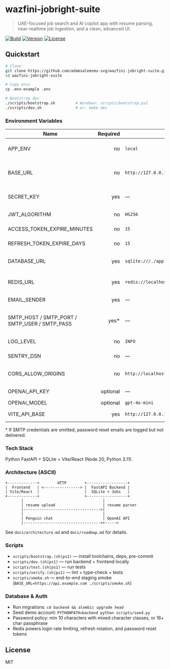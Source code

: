 # wazfini-jobright-suite

> UAE-focused job search and AI copilot app with resume parsing, near-realtime job ingestion, and a clean, advanced UI.

[![Build](https://img.shields.io/github/actions/workflow/status/adamsalemsmu-svg/wazfini-jobright-suite/ci.yml)](https://github.com/adamsalemsmu-svg/wazfini-jobright-suite/actions)
[![Version](https://img.shields.io/github/v/tag/adamsalemsmu-svg/wazfini-jobright-suite)](https://github.com/adamsalemsmu-svg/wazfini-jobright-suite/releases)
[![License](https://img.shields.io/github/license/adamsalemsmu-svg/wazfini-jobright-suite)](LICENSE)

## Quickstart

```bash
# Clone
git clone https://github.com/adamsalemsmu-svg/wazfini-jobright-suite.git
cd wazfini-jobright-suite

# Copy envs
cp .env.example .env

# Bootstrap dev
./scripts/bootstrap.sh         # Windows: scripts\bootstrap.ps1
./scripts/dev.sh               # or: make dev
```

### Environment Variables

| Name | Required | Default | Description |
| --- | ---: | --- | --- |
| APP_ENV | no | `local` | Deployment environment label (local/staging/prod) |
| BASE_URL | no | `http://127.0.0.1:8000` | Public URL for backend, used in emails and smoke tests |
| SECRET_KEY | yes | — | 32+ char secret for JWT signing and security tokens |
| JWT_ALGORITHM | no | `HS256` | JWT signing algorithm |
| ACCESS_TOKEN_EXPIRE_MINUTES | no | `15` | Access token lifetime in minutes |
| REFRESH_TOKEN_EXPIRE_DAYS | no | `15` | Refresh token lifetime in days |
| DATABASE_URL | yes | `sqlite:///./app.db` | SQLAlchemy database URL (Postgres in prod) |
| REDIS_URL | yes | `redis://localhost:6379/0` | Redis connection string for login guard + token store |
| EMAIL_SENDER | yes | — | From address for transactional emails |
| SMTP_HOST / SMTP_PORT / SMTP_USER / SMTP_PASS | yes* | — | SMTP credentials for password reset email (skip to log-only mode) |
| LOG_LEVEL | no | `INFO` | Application log level |
| SENTRY_DSN | no | — | Optional error reporting DSN |
| CORS_ALLOW_ORIGINS | no | `http://localhost:5173,http://127.0.0.1:5173` | Comma-separated list of allowed front-end origins |
| OPENAI_API_KEY | optional | — | Enables Penguin assistant responses |
| OPENAI_MODEL | optional | `gpt-4o-mini` | OpenAI chat model |
| VITE_API_BASE | yes | `http://127.0.0.1:8000` | Frontend API base URL |

\* If SMTP credentials are omitted, password reset emails are logged but not delivered.

### Tech Stack
Python FastAPI + SQLite + Vite/React (Node 20, Python 3.11).

### Architecture (ASCII)
```
+-------------+        HTTP        +------------------+
|  Frontend   | <----------------> |  FastAPI Backend |
| Vite/React  |                    |  SQLite + Jobs   |
+-------------+                    +------------------+
       |                                   |
       | resume upload                     | resume parser
       |---------------------------------->|
       |                                   |
       | Penguin chat                      | OpenAI API
       |---------------------------------->+----->
```

See `docs/architecture.md` and `docs/roadmap.md` for details.

### Scripts

- `scripts/bootstrap.(sh|ps1)` — install toolchains, deps, pre-commit
- `scripts/dev.(sh|ps1)` — run backend + frontend locally
- `scripts/test.(sh|ps1)` — run tests
- `scripts/verify.(sh|ps1)` — lint + type-check + tests
- `scripts/smoke.sh` — end-to-end staging smoke (`BASE_URL=https://api.example.com ./scripts/smoke.sh`)

### Database & Auth

- Run migrations: `cd backend && alembic upgrade head`
- Seed demo account: `PYTHONPATH=backend python scripts/seed.py`
- Password policy: min 10 characters with mixed character classes, or 16+ char passphrase
- Redis powers login rate limiting, refresh rotation, and password reset tokens

## License
MIT
